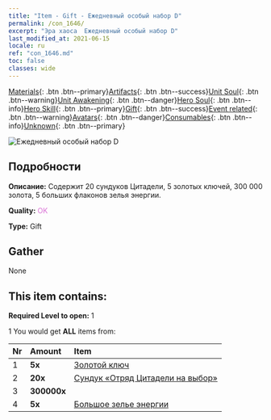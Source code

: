 ```yaml
---
title: "Item - Gift - Ежедневный особый набор D"
permalink: /con_1646/
excerpt: "Эра хаоса  Ежедневный особый набор D"
last_modified_at: 2021-06-15
locale: ru
ref: "con_1646.md"
toc: false
classes: wide
---
```

 [Materials](/ItemsRU/){: .btn .btn--primary}[Artifacts](/ItemsRU/Artifacts/){: .btn .btn--success}[Unit Soul](/ItemsRU/UnitSoul/){: .btn .btn--warning}[Unit Awakening](/ItemsRU/UnitAwakening/){: .btn .btn--danger}[Hero Soul](/ItemsRU/HeroSoul/){: .btn .btn--info}[Hero Skill](/ItemsRU/HeroSkill/){: .btn .btn--primary}[Gift](/ItemsRU/Gift/){: .btn .btn--success}[Event related](/ItemsRU/Events/){: .btn .btn--warning}[Avatars](/ItemsRU/Avatars/){: .btn .btn--danger}[Consumables](/ItemsRU/Consumables/){: .btn .btn--info}[Unknown](/ItemsRU/Unknown/){: .btn .btn--primary}

 ![Ежедневный особый набор D](/images/t/i_907236.png)

## Подробности
 **Описание:** Содержит 20 сундуков Цитадели, 5 золотых ключей, 300 000 золота, 5 больших флаконов зелья энергии.

 **Quality:** <span style="color: #DA70D6">OK</span>

 **Type:** Gift

## Gather

  None

## This item contains:

 **Required Level to open:** 1

 1 You would get **ALL** items  from:

  | Nr | Amount |     Item    |
  |:---|:-------|:------------|
  | 1 |  **5x** | [Золотой ключ](/ItemsRU/con_783/) |  | 
  | 2 |  **20x** | [Сундук «Отряд Цитадели на выбор»](/ItemsRU/con_1642/) |  | 
  | 3 |  **300000x** | <i class="fas fa-coins"/> |  | 
  | 4 |  **5x** | [Большое зелье энергии](/ItemsRU/con_706/) |  | 
